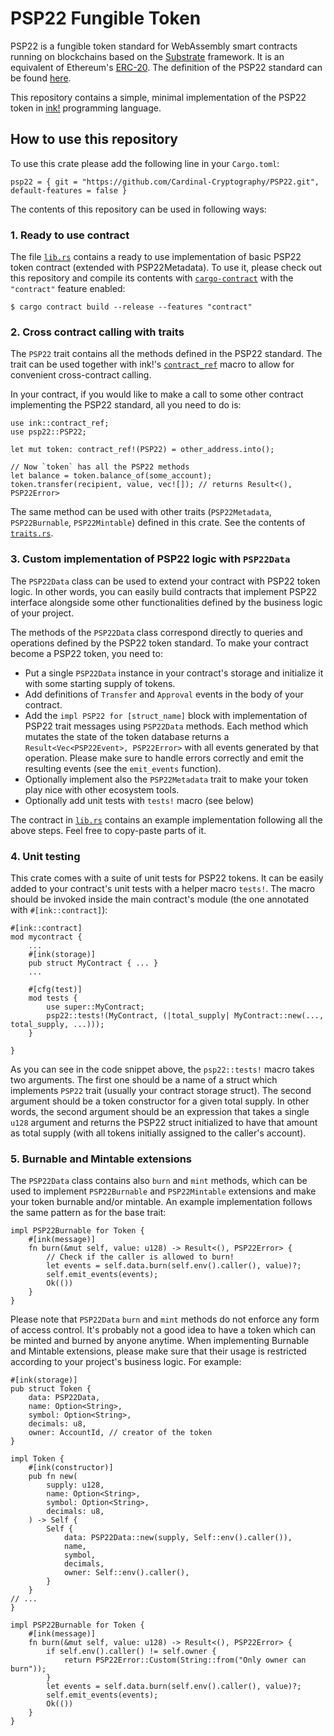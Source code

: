 # PSP22 Fungible Token

PSP22 is a fungible token standard for WebAssembly smart contracts running on blockchains based on the [Substrate][substrate] framework. It is an equivalent of Ethereum's [ERC-20][erc20]. The definition of the PSP22 standard can be found [here][psp22].

This repository contains a simple, minimal implementation of the PSP22 token in [ink!][ink] programming language.

## How to use this repository

To use this crate please add the following line in your `Cargo.toml`:
```
psp22 = { git = "https://github.com/Cardinal-Cryptography/PSP22.git", default-features = false }
```

The contents of this repository can be used in following ways:

### 1. Ready to use contract

The file [`lib.rs`][lib] contains a ready to use implementation of basic PSP22 token contract (extended with PSP22Metadata). To use it, please check out this repository and compile its contents with [`cargo-contract`][cargo-contract] with the `"contract"` feature enabled:
```
$ cargo contract build --release --features "contract"
```
### 2. Cross contract calling with traits

The `PSP22` trait contains all the methods defined in the PSP22 standard. The trait can be used together with ink!'s [`contract_ref`][contract_ref] macro to allow for convenient cross-contract calling.

In your contract, if you would like to make a call to some other contract implementing the PSP22 standard, all you need to do is:
```
use ink::contract_ref;
use psp22::PSP22;

let mut token: contract_ref!(PSP22) = other_address.into();

// Now `token` has all the PSP22 methods
let balance = token.balance_of(some_account);
token.transfer(recipient, value, vec![]); // returns Result<(), PSP22Error>
```

The same method can be used with other traits (`PSP22Metadata`, `PSP22Burnable`, `PSP22Mintable`) defined in this crate. See the contents of [`traits.rs`][traits].

### 3. Custom implementation of PSP22 logic with `PSP22Data`

The `PSP22Data` class can be used to extend your contract with PSP22 token logic. In other words, you can easily build contracts that implement PSP22 interface alongside some other functionalities defined by the business logic of your project.

The methods of the `PSP22Data` class correspond directly to queries and operations defined by the PSP22 token standard. To make your contract become a PSP22 token, you need to:
 - Put a single `PSP22Data` instance in your contract's storage and initialize it with some starting supply of tokens.
 - Add definitions of `Transfer` and `Approval` events in the body of your contract.
 - Add the `impl PSP22 for [struct_name]` block with implementation of PSP22 trait messages using `PSP22Data` methods. Each method which mutates the state of the token database returns a `Result<Vec<PSP22Event>, PSP22Error>` with all events generated by that operation. Please make sure to handle errors correctly and emit the resulting events (see the `emit_events` function).
 - Optionally implement also the `PSP22Metadata` trait to make your token play nice with other ecosystem tools.
 - Optionally add unit tests with `tests!` macro (see below)

The contract in [`lib.rs`][lib] contains an example implementation following all the above steps. Feel free to copy-paste parts of it.

### 4. Unit testing

This crate comes with a suite of unit tests for PSP22 tokens. It can be easily added to your contract's unit tests with a helper macro `tests!`. The macro should be invoked inside the main contract's module (the one annotated with `#[ink::contract]`):
```
#[ink::contract]
mod mycontract {
    ...
    #[ink(storage)]
    pub struct MyContract { ... }
    ...

    #[cfg(test)]
    mod tests {
        use super::MyContract;
        psp22::tests!(MyContract, (|total_supply| MyContract::new(..., total_supply, ...)));
    }

}
```
As you can see in the code snippet above, the `psp22::tests!` macro takes two arguments. The first one should be a name of a struct which implements `PSP22` trait (usually your contract storage struct). The second argument should be a token constructor for a given total supply. In other words, the second argument should be an expression that takes a single `u128` argument and returns the PSP22 struct initialized to have that amount as total supply (with all tokens initially assigned to the caller's account).

### 5. Burnable and Mintable extensions

The `PSP22Data` class contains also `burn` and `mint` methods, which can be used to implement `PSP22Burnable` and `PSP22Mintable` extensions and make your token burnable and/or mintable. An example implementation follows the same pattern as for the base trait:
```
impl PSP22Burnable for Token {
    #[ink(message)]
    fn burn(&mut self, value: u128) -> Result<(), PSP22Error> {
        // Check if the caller is allowed to burn!
        let events = self.data.burn(self.env().caller(), value)?;
        self.emit_events(events);
        Ok(())
    }
}
```
Please note that `PSP22Data` `burn` and `mint` methods do not enforce any form of access control. It's probably not a good idea to have a token which can be minted and burned by anyone anytime. When implementing Burnable and Mintable extensions, please make sure that their usage is restricted according to your project's business logic. For example:
```
#[ink(storage)]
pub struct Token {
    data: PSP22Data,
    name: Option<String>,
    symbol: Option<String>,
    decimals: u8,
    owner: AccountId, // creator of the token
}

impl Token {
    #[ink(constructor)]
    pub fn new(
        supply: u128,
        name: Option<String>,
        symbol: Option<String>,
        decimals: u8,
    ) -> Self {
        Self {
            data: PSP22Data::new(supply, Self::env().caller()),
            name,
            symbol,
            decimals,
            owner: Self::env().caller(),
        }
    }
// ...
}

impl PSP22Burnable for Token {
    #[ink(message)]
    fn burn(&mut self, value: u128) -> Result<(), PSP22Error> {
        if self.env().caller() != self.owner {
            return PSP22Error::Custom(String::from("Only owner can burn"));
        }
        let events = self.data.burn(self.env().caller(), value)?;
        self.emit_events(events);
        Ok(())
    }
}
```


[lib]: ./lib.rs
[traits]: ./traits.rs
[ink]: https://use.ink
[substrate]: https://substrate.io
[cargo-contract]: https://github.com/paritytech/cargo-contract
[erc20]: https://ethereum.org/en/developers/docs/standards/tokens/erc-20/
[psp22]: https://github.com/w3f/PSPs/blob/master/PSPs/psp-22.md
[contract_ref]: https://paritytech.github.io/ink/ink/macro.contract_ref.html